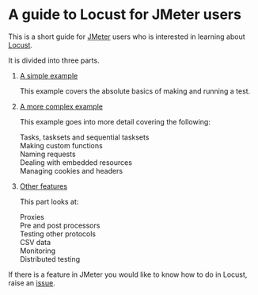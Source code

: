 # A guide to Locust for JMeter users

This is a short guide for [JMeter](https://jmeter.apache.org/) users who is interested in learning about [Locust](https://locust.io/).

It is divided into three parts.

1. [A simple example](./simple_example.md)

   This example covers the absolute basics of making and running a test.

2. [A more complex example](./more_complex_example.md)

   This example goes into more detail covering the following:

   Tasks, tasksets and sequential tasksets  
   Making custom functions  
   Naming requests  
   Dealing with embedded resources  
   Managing cookies and headers  

3. [Other features](./other_features.md)

   This part looks at:

   Proxies  
   Pre and post processors  
   Testing other protocols  
   CSV data  
   Monitoring  
   Distributed testing

If there is a feature in JMeter you would like to know how to do in Locust, raise an [issue](https://github.com/howardosborne/locust_for_jmeter_users/issues).